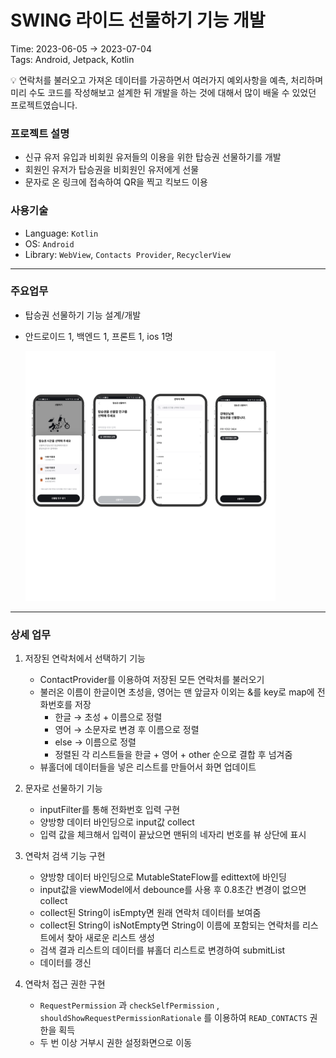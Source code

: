 # SWING 라이드 선물하기 기능 개발

Time: 2023-06-05 → 2023-07-04<br>
Tags: Android, Jetpack, Kotlin

<aside>
💡 연락처를 불러오고 가져온 데이터를 가공하면서 여러가지 예외사항을 예측, 처리하며 미리 수도 코드를 작성해보고 설계한 뒤 개발을 하는 것에 대해서 많이 배울 수 있었던 프로젝트였습니다.

</aside>

### 프로젝트 설명

- 신규 유저 유입과 비회원 유저들의 이용을 위한 탑승권 선물하기를 개발
- 회원인 유저가 탑승권을 비회원인 유저에게 선물
- 문자로 온 링크에 접속하여 QR을 찍고 킥보드 이용

### 사용기술

- Language: `Kotlin`
- OS: `Android`
- Library: `WebView`, `Contacts Provider`, `RecyclerView`

---

### 주요업무

- 탑승권 선물하기 기능 설계/개발
- 안드로이드 1, 백엔드 1, 프론트 1, ios 1명
    
    <img src="gift_ride_pic/ride_gift.png" width="400" height="400">


---

### 상세 업무

1. 저장된 연락처에서 선택하기 기능
    - ContactProvider를 이용하여 저장된 모든 연락처를 불러오기
    - 불러온 이름이 한글이면 초성을, 영어는 맨 앞글자 이외는 &를 key로 map에 전화번호를 저장
        - 한글 → 초성 + 이름으로 정렬
        - 영어 → 소문자로 변경 후 이름으로 정렬
        - else → 이름으로  정렬
        - 정렬된 각 리스트들을 한글 + 영어 + other 순으로 결합 후 넘겨줌
    - 뷰홀더에 데이터들을 넣은 리스트를 만들어서 화면 업데이트
    
2. 문자로 선물하기 기능 
    - inputFilter를 통해 전화번호 입력 구현
    - 양방향 데이터 바인딩으로 input값 collect
    - 입력 값을 체크해서 입력이 끝났으면 맨뒤의 네자리 번호를 뷰 상단에 표시
    
3. 연락처 검색 기능 구현
    - 양방향 데이터 바인딩으로 MutableStateFlow를 edittext에 바인딩
    - input값을 viewModel에서 debounce를 사용 후 0.8초간 변경이 없으면 collect
    - collect된 String이 isEmpty면 원래 연락처 데이터를 보여줌
    - collect된 String이 isNotEmpty면 String이 이름에 포함되는 연락처를 리스트에서 찾아 새로운 리스트 생성
    - 검색 결과 리스트의 데이터를 뷰홀더 리스트로 변경하여 submitList
    - 데이터를 갱신
    
4. 연락처 접근 권한 구현
    - `RequestPermission` 과 `checkSelfPermission` , `shouldShowRequestPermissionRationale` 를 이용하여 `READ_CONTACTS` 권한을 획득
    - 두 번 이상 거부시 권한 설정화면으로 이동